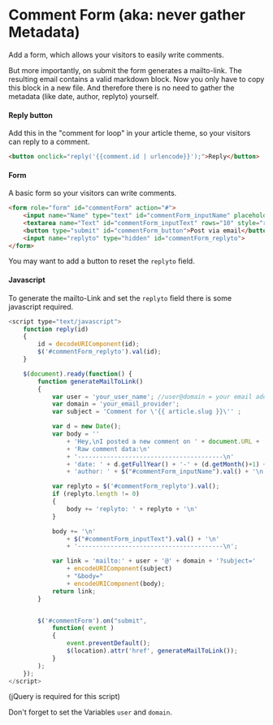 # Comment Form (aka: never gather Metadata)
Add a form, which allows your visitors to easily write comments.

But more importantly, on submit the form generates a mailto-link.
The resulting email contains a valid markdown block. Now you only have to copy this block in a new file. And therefore there is no need to gather the metadata (like date, author, replyto) yourself.

#### Reply button
Add this in the "comment for loop" in your article theme, so your visitors can reply to a comment.

```html
<button onclick="reply('{{comment.id | urlencode}}');">Reply</button>
```

#### Form
A basic form so your visitors can write comments.

```html
<form role="form" id="commentForm" action="#">
	<input name="Name" type="text" id="commentForm_inputName" placeholder="Enter your name or synonym">
	<textarea name="Text" id="commentForm_inputText" rows="10" style="resize:vertical;" placeholder="Your comment"></textarea>
	<button type="submit" id="commentForm_button">Post via email</button>
	<input name="replyto" type="hidden" id="commentForm_replyto">
</form>
```
You may want to add a button to reset the `replyto` field.

#### Javascript
To generate the mailto-Link and set the `replyto` field there is some javascript required.

```javascript
<script type="text/javascript">
	function reply(id)
	{
		id = decodeURIComponent(id);
		$('#commentForm_replyto').val(id);
	}

	$(document).ready(function() {
		function generateMailToLink()
		{
			var user = 'your_user_name'; //user@domain = your email address
			var domain = 'your_email_provider';
			var subject = 'Comment for \'{{ article.slug }}\'' ;

			var d = new Date();
			var body = ''
				+ 'Hey,\nI posted a new comment on ' + document.URL + '\n\nGreetings ' + $("#commentForm_inputName").val() + '\n\n\n'
				+ 'Raw comment data:\n'
				+ '----------------------------------------\n'
				+ 'date: ' + d.getFullYear() + '-' + (d.getMonth()+1) + '-' + d.getDate() + ' ' + d.getHours() + ':' + d.getMinutes() + '\n'
				+ 'author: ' + $("#commentForm_inputName").val() + '\n';

			var replyto = $('#commentForm_replyto').val();
			if (replyto.length != 0)
			{
				body += 'replyto: ' + replyto + '\n'
			}

			body += '\n'
				+ $("#commentForm_inputText").val() + '\n'
				+ '----------------------------------------\n';

			var link = 'mailto:' + user + '@' + domain + '?subject='
				+ encodeURIComponent(subject)
				+ "&body="
				+ encodeURIComponent(body);
			return link;
		}


		$('#commentForm').on("submit",
			function( event )
			{
				event.preventDefault();
				$(location).attr('href', generateMailToLink());
			}
		);
	});
</script>
```
(jQuery is required for this script)

Don't forget to set the Variables `user` and `domain`.
